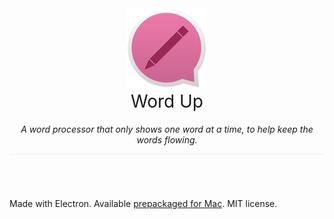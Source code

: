 <div style="text-align: center; border-bottom: 1px solid #eee; padding-bottom: 1em; margin-bottom: 5em;">
  <img src="resources/wordup-icon.png" width="128">
  <h1 style="font-weight: 400; margin-top: 0"> Word Up </h1>
  <i>A word processor that only shows one word at a time, to help keep the words flowing.</i>
</div>

Made with Electron. Available [prepackaged for Mac](build/macos/Word%20Up). MIT license.
